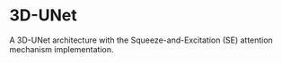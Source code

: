 # 3D-UNet
A 3D-UNet architecture with the Squeeze-and-Excitation (SE) attention mechanism implementation.
